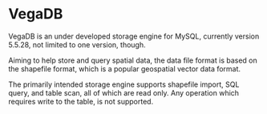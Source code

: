 VegaDB
========
VegaDB is an under developed storage engine for MySQL, currently version 5.5.28, not limited to one version, though.

Aiming to help store and query spatial data, the data file format is based on the shapefile format, which is a popular geospatial vector data format. 

The primarily intended storage engine supports shapefile import, SQL query, and table scan, all of which are read only. Any operation which requires write to the table, is not supported. 


